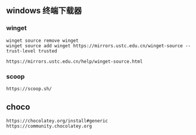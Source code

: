 ## windows 终端下载器

### winget

    winget source remove winget
    winget source add winget https://mirrors.ustc.edu.cn/winget-source --trust-level trusted

    https://mirrors.ustc.edu.cn/help/winget-source.html

### scoop

    https://scoop.sh/

## choco

    https://chocolatey.org/install#generic
    https://community.chocolatey.org
